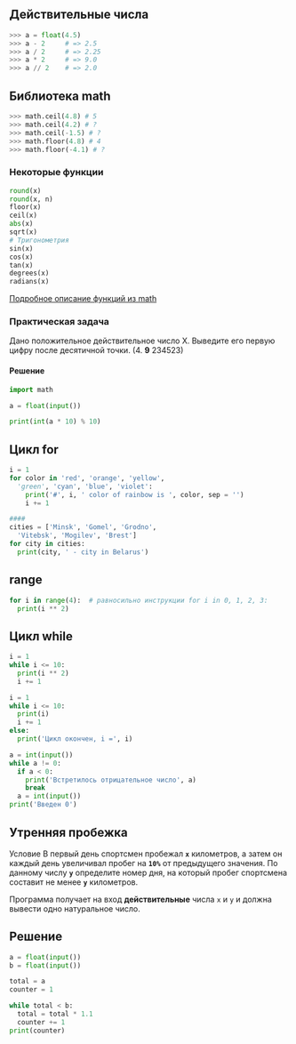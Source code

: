 ## Действительные числа

```python
>>> a = float(4.5)
>>> a - 2     # => 2.5
>>> a / 2     # => 2.25
>>> a * 2     # => 9.0
>>> a // 2    # => 2.0
```



## Библиотека math

```python [1|2|3|4|5]
>>> math.ceil(4.8) # 5
>>> math.ceil(4.2) # ?
>>> math.ceil(-1.5) # ?
>>> math.floor(4.8) # 4
>>> math.floor(-4.1) # ?
```




### Некоторые функции

```python [1|2|3|4|5|6|7-12]
round(x)
round(x, n)
floor(x)
ceil(x)
abs(x)
sqrt(x)
# Тригонометрия
sin(x)
cos(x)
tan(x)
degrees(x)
radians(x)
```
[Подробное описание функций из math](https://pyprog.pro/python/st_lib/math.html)




### Практическая задача

Дано положительное действительное число X. Выведите его первую цифру после десятичной точки. (4. **9** 234523)


#### Решение
``` python
import math

a = float(input())

print(int(a * 10) % 10)

```



## Цикл for
```python
i = 1
for color in 'red', 'orange', 'yellow',
  'green', 'cyan', 'blue', 'violet':
    print('#', i, ' color of rainbow is ', color, sep = '')
    i += 1

####
cities = ['Minsk', 'Gomel', 'Grodno',
  'Vitebsk', 'Mogilev', 'Brest']
for city in cities:
  print(city, ' - city in Belarus')

```



## range

```python
for i in range(4):  # равносильно инструкции for i in 0, 1, 2, 3:
  print(i ** 2)
```



## Цикл while

```python
i = 1
while i <= 10:
  print(i ** 2)
  i += 1
```

```python
i = 1
while i <= 10:
  print(i)
  i += 1
else:
  print('Цикл окончен, i =', i)
```


```python [|5|7]
a = int(input())
while a != 0:
  if a < 0:
    print('Встретилось отрицательное число', a)
    break
  a = int(input())
print('Введен 0')
```



## Утренняя пробежка
Условие
В первый день спортсмен пробежал **`x`** километров, а затем он каждый день увеличивал пробег на **`10%`**
от предыдущего значения. По данному числу **`y`** определите номер дня, на который пробег спортсмена составит не менее **`y`** километров.

Программа получает на вход **действительные** числа `x` и `y` и должна вывести одно натуральное число.


## Решение

```python
a = float(input())
b = float(input())

total = a
counter = 1

while total < b:
  total = total * 1.1
  counter += 1
print(counter)
```

